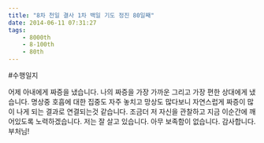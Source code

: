 ```yaml
---
title: "8차 천일 결사 1차 백일 기도 정진 80일째"
date: 2014-06-11 07:31:27
tags:
    - 8000th
    - 8-100th
    - 80th
---
```


#수행일지

어제 아내에게 짜증을 냈습니다. 나의 짜증을 가장 가까운 그리고 가장 편한 상대에게 냈습니다. 명상중 호흡에 대한 집중도 자주 놓치고 망상도 많다보니 자연스럽게 짜증이 많이 나게 되는 결과로 연결되는것 같습니다. 조금더 저 자신을 관찰하고 지금 이순간에 깨어있도록 노력하겠습니다. 저는 잘 살고 있습니다. 아무 보족함이 없습니다. 감사합니다. 부처님!
